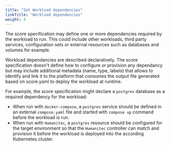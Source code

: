 ```yaml
---
title: "Set Workload dependencies"
linkTitle: "Workload dependencies"
weight: 4
---
```


The score specification may define one or more dependencies required by the workload to run. This could include other workloads, third party services, configuration sets or external resources such as databases and volumes for example.

Workload dependancies are described declaratively. The score specification doesn't define how to configure or provision any dependancy but may include additional metadata (name, type, labels) that allows to identify and link it to the platform that consumes the output file generated based on score.yaml to deploy the workload at runtime.

For example, the score specification might declare a `postgres` database as a required dependency for the workload:

- When run with `docker-compose`, a `postgres` service should be defined in an external `compose.yaml` file and started with `compose up` command before the workload is run.
- When run with `Humanitec`, a `postgres` resource should be configured for the target environment so that the `Humanitec` controller can match and provision it before the workload is deployed into the according Kubernetes cluster.
